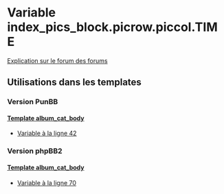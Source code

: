 # Variable index_pics_block.picrow.piccol.TIME
[Explication sur le forum des forums](http://forum.forumactif.com/t294113-listing-des-variables#index_pics_block.picrow.piccol.TIME)
## Utilisations dans les templates
### Version PunBB
#### [Template album_cat_body](punbb/album_cat_body.md)
* [Variable à la ligne 42](../punbb/album_cat_body.tpl#L42)
### Version phpBB2
#### [Template album_cat_body](subsilver/album_cat_body.md)
* [Variable à la ligne 70](../subsilver/album_cat_body.tpl#L70)